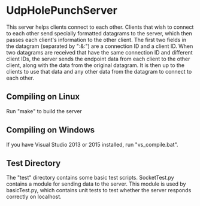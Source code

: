 # UdpHolePunchServer
This server helps clients connect to each other. Clients that wish to connect to each other send specially formatted datagrams to the server, which then passes each client's information to the other client. The first two fields in the datagram (separated by ":&:") are a connection ID and a client ID.
When two datagrams are received that have the same connection ID and different client IDs, the server sends the endpoint data from each client
to the other client, along with the data from the original datagram. It is then up to the clients to use that data and any other data from 
the datagram to connect to each other.

## Compiling on Linux
Run "make" to build the server

## Compiling on Windows
If you have Visual Studio 2013 or 2015 installed, run "vs_compile.bat".

## Test Directory
The "test" directory contains some basic test scripts. SocketTest.py contains a module for sending data to the server.
This module is used by basicTest.py, which contains unit tests to test whether the server responds correctly on localhost.
